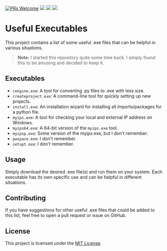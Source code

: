 [![PRs Welcome](https://img.shields.io/badge/PRs-welcome-brightgreen.svg?style=flat-square)](http://makeapullrequest.com)
[<img src="https://img.shields.io/github/license/Da4ndo/RandomUsefullOwnSoftwares?label=License&color=blue&logo=gitbook&logoColor=808080">](https://github.com/Da4ndo/RandomUsefullOwnSoftwares/blob/master/LICENSE)
<img src="https://img.shields.io/github/stars/Da4ndo/RandomUsefullOwnSoftwares?label=Stars&color=yellow&logo=reverbnation&logoColor=yellow">
[<img src="https://img.shields.io/github/issues/Da4ndo/RandomUsefullOwnSoftwares?label=Issues&color=red&logo=ifixit&logoColor=red">](https://github.com/Da4ndo/RandomUsefullOwnSoftwares/issues/)

# Useful Executables

This project contains a list of some useful .exe files that can be helpful in various situations.

> **Note:** I started this repository quite some time back. I simply found this to be amusing and decided to keep it.

## Executables

- `cengine.exe`: A tool for converting .py files to .exe with less size.
- `createproject.exe`: A command-line tool for quickly setting up new projects.
- `install.exe`: An installation wizard for installing all imports/packages for a python file.
- `myips.exe`: A tool for checking your local and external IP address on Windows.
- `myips64.exe`: A 64-bit version of the `myips.exe` tool.
- `myipsp.exe`: Some version of the myips.exe, but I don't remember.
- `pwspace.exe`: I don't remember.
- `setupt.exe`: I don't remember.

## Usage

Simply download the desired .exe file(s) and run them on your system. Each executable has its own specific use and can be helpful in different situations.

## Contributing

If you have suggestions for other useful .exe files that could be added to this list, feel free to open a pull request or issue on GitHub.

## License

This project is licensed under the [MIT License](LICENSE).
